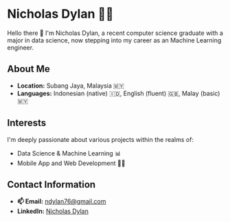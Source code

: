 # Nicholas Dylan 🙋‍♂️
Hello there 👋 I'm Nicholas Dylan, a recent computer science graduate with a major in data science, now stepping into my career as an Machine Learning engineer.

## About Me
- **Location:** Subang Jaya, Malaysia 🇲🇾
- **Languages:** Indonesian (native) 🇮🇩, English (fluent) 🇬🇧, Malay (basic) 🇲🇾

## Interests
I'm deeply passionate about various projects within the realms of:
- Data Science & Machine Learning 📊
- Mobile App and Web Development 📱🌐

## Contact Information
- **📫 Email:** [ndylan76@gmail.com](mailto:ndylan76@gmail.com)
- **LinkedIn:** [Nicholas Dylan](https://www.linkedin.com/in/nicholas-d-53135b218/)
